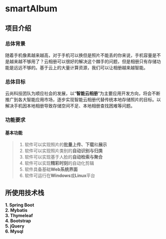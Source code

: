 # smartAlbum

## 项目介绍

### 总体背景

随着手机像素越来越高，对于手机可以换但是照片不能丢的你来说，手机容量是不是越来越不够用了？云相册可以很好的解决这个棘手的问题，但是相册只有存储功能是远远不够的。基于云上的大量计算资源，我们可以让相册越来越智能。

### 总体目标

云尚科技团队为顺应社会的发展，以“**智能云相册**”为主要应用开发方向，将会不断推广到各大智能应用市场，逐步实现智能云相册代替传统本地存储照片的目标。以解决手机因本地相册导致存储空间不足、本地相册查找困难等问题。

### 功能要求

#### 基本功能

> 1. 软件可以实现照片的**批量上传、下载**和**展示**
> 2. 软件可以实现照片类别的**自动识别与归类**
> 3. 软件可以实现基于人脸的**自动检索与聚合**
> 4. 软件可以实现**精彩时刻**的自动化剪辑
> 5. 软件具备基础**Web系统界面**
> 6. 软件可运行在**Windows**或**Linux**平台

## 所使用技术栈

**1. Spring Boot**  
**2. Mybatis**  
**3. Thymeleaf**  
**4. Bootstrap**  
**5. jQuery**  
**6. Mysql**
